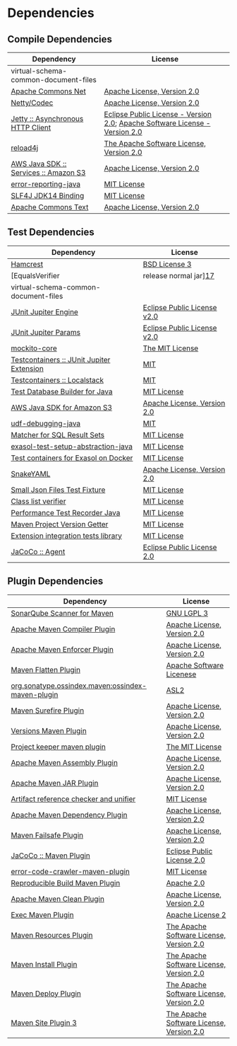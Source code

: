 <!-- @formatter:off -->
# Dependencies

## Compile Dependencies

| Dependency                                 | License                                                                               |
| ------------------------------------------ | ------------------------------------------------------------------------------------- |
| virtual-schema-common-document-files       |                                                                                       |
| [Apache Commons Net][0]                    | [Apache License, Version 2.0][1]                                                      |
| [Netty/Codec][2]                           | [Apache License, Version 2.0][3]                                                      |
| [Jetty :: Asynchronous HTTP Client][4]     | [Eclipse Public License - Version 2.0][5]; [Apache Software License - Version 2.0][3] |
| [reload4j][6]                              | [The Apache Software License, Version 2.0][7]                                         |
| [AWS Java SDK :: Services :: Amazon S3][8] | [Apache License, Version 2.0][9]                                                      |
| [error-reporting-java][10]                 | [MIT License][11]                                                                     |
| [SLF4J JDK14 Binding][12]                  | [MIT License][13]                                                                     |
| [Apache Commons Text][14]                  | [Apache License, Version 2.0][1]                                                      |

## Test Dependencies

| Dependency                                      | License                           |
| ----------------------------------------------- | --------------------------------- |
| [Hamcrest][15]                                  | [BSD License 3][16]               |
| [EqualsVerifier | release normal jar][17]       | [Apache License, Version 2.0][1]  |
| virtual-schema-common-document-files            |                                   |
| [JUnit Jupiter Engine][18]                      | [Eclipse Public License v2.0][19] |
| [JUnit Jupiter Params][18]                      | [Eclipse Public License v2.0][19] |
| [mockito-core][20]                              | [The MIT License][21]             |
| [Testcontainers :: JUnit Jupiter Extension][22] | [MIT][23]                         |
| [Testcontainers :: Localstack][22]              | [MIT][23]                         |
| [Test Database Builder for Java][24]            | [MIT License][25]                 |
| [AWS Java SDK for Amazon S3][8]                 | [Apache License, Version 2.0][9]  |
| [udf-debugging-java][26]                        | [MIT][27]                         |
| [Matcher for SQL Result Sets][28]               | [MIT License][29]                 |
| [exasol-test-setup-abstraction-java][30]        | [MIT License][31]                 |
| [Test containers for Exasol on Docker][32]      | [MIT License][33]                 |
| [SnakeYAML][34]                                 | [Apache License, Version 2.0][7]  |
| [Small Json Files Test Fixture][35]             | [MIT License][36]                 |
| [Class list verifier][37]                       | [MIT License][38]                 |
| [Performance Test Recorder Java][39]            | [MIT License][40]                 |
| [Maven Project Version Getter][41]              | [MIT License][42]                 |
| [Extension integration tests library][43]       | [MIT License][44]                 |
| [JaCoCo :: Agent][45]                           | [Eclipse Public License 2.0][46]  |

## Plugin Dependencies

| Dependency                                              | License                                       |
| ------------------------------------------------------- | --------------------------------------------- |
| [SonarQube Scanner for Maven][47]                       | [GNU LGPL 3][48]                              |
| [Apache Maven Compiler Plugin][49]                      | [Apache License, Version 2.0][1]              |
| [Apache Maven Enforcer Plugin][50]                      | [Apache License, Version 2.0][1]              |
| [Maven Flatten Plugin][51]                              | [Apache Software Licenese][1]                 |
| [org.sonatype.ossindex.maven:ossindex-maven-plugin][52] | [ASL2][7]                                     |
| [Maven Surefire Plugin][53]                             | [Apache License, Version 2.0][1]              |
| [Versions Maven Plugin][54]                             | [Apache License, Version 2.0][1]              |
| [Project keeper maven plugin][55]                       | [The MIT License][56]                         |
| [Apache Maven Assembly Plugin][57]                      | [Apache License, Version 2.0][1]              |
| [Apache Maven JAR Plugin][58]                           | [Apache License, Version 2.0][1]              |
| [Artifact reference checker and unifier][59]            | [MIT License][60]                             |
| [Apache Maven Dependency Plugin][61]                    | [Apache License, Version 2.0][1]              |
| [Maven Failsafe Plugin][62]                             | [Apache License, Version 2.0][1]              |
| [JaCoCo :: Maven Plugin][63]                            | [Eclipse Public License 2.0][46]              |
| [error-code-crawler-maven-plugin][64]                   | [MIT License][65]                             |
| [Reproducible Build Maven Plugin][66]                   | [Apache 2.0][7]                               |
| [Apache Maven Clean Plugin][67]                         | [Apache License, Version 2.0][1]              |
| [Exec Maven Plugin][68]                                 | [Apache License 2][7]                         |
| [Maven Resources Plugin][69]                            | [The Apache Software License, Version 2.0][7] |
| [Maven Install Plugin][70]                              | [The Apache Software License, Version 2.0][7] |
| [Maven Deploy Plugin][71]                               | [The Apache Software License, Version 2.0][7] |
| [Maven Site Plugin 3][72]                               | [The Apache Software License, Version 2.0][7] |

[0]: https://commons.apache.org/proper/commons-net/
[1]: https://www.apache.org/licenses/LICENSE-2.0.txt
[2]: https://netty.io/
[3]: https://www.apache.org/licenses/LICENSE-2.0
[4]: https://eclipse.org/jetty/jetty-client
[5]: https://www.eclipse.org/legal/epl-2.0
[6]: https://reload4j.qos.ch
[7]: http://www.apache.org/licenses/LICENSE-2.0.txt
[8]: https://aws.amazon.com/sdkforjava
[9]: https://aws.amazon.com/apache2.0
[10]: https://github.com/exasol/error-reporting-java/
[11]: https://github.com/exasol/error-reporting-java/blob/main/LICENSE
[12]: http://www.slf4j.org
[13]: http://www.opensource.org/licenses/mit-license.php
[14]: https://commons.apache.org/proper/commons-text
[15]: http://hamcrest.org/JavaHamcrest/
[16]: http://opensource.org/licenses/BSD-3-Clause
[17]: https://www.jqno.nl/equalsverifier
[18]: https://junit.org/junit5/
[19]: https://www.eclipse.org/legal/epl-v20.html
[20]: https://github.com/mockito/mockito
[21]: https://github.com/mockito/mockito/blob/main/LICENSE
[22]: https://testcontainers.org
[23]: http://opensource.org/licenses/MIT
[24]: https://github.com/exasol/test-db-builder-java/
[25]: https://github.com/exasol/test-db-builder-java/blob/main/LICENSE
[26]: https://github.com/exasol/udf-debugging-java/
[27]: https://opensource.org/licenses/MIT
[28]: https://github.com/exasol/hamcrest-resultset-matcher/
[29]: https://github.com/exasol/hamcrest-resultset-matcher/blob/main/LICENSE
[30]: https://github.com/exasol/exasol-test-setup-abstraction-java/
[31]: https://github.com/exasol/exasol-test-setup-abstraction-java/blob/main/LICENSE
[32]: https://github.com/exasol/exasol-testcontainers/
[33]: https://github.com/exasol/exasol-testcontainers/blob/main/LICENSE
[34]: https://bitbucket.org/snakeyaml/snakeyaml
[35]: https://github.com/exasol/small-json-files-test-fixture/
[36]: https://github.com/exasol/small-json-files-test-fixture/blob/main/LICENSE
[37]: https://github.com/exasol/java-class-list-extractor/
[38]: https://github.com/exasol/java-class-list-extractor/blob/main/LICENSE
[39]: https://github.com/exasol/performance-test-recorder-java/
[40]: https://github.com/exasol/performance-test-recorder-java/blob/main/LICENSE
[41]: https://github.com/exasol/maven-project-version-getter/
[42]: https://github.com/exasol/maven-project-version-getter/blob/main/LICENSE
[43]: https://github.com/exasol/extension-manager/
[44]: https://github.com/exasol/extension-manager/blob/main/LICENSE
[45]: https://www.eclemma.org/jacoco/index.html
[46]: https://www.eclipse.org/legal/epl-2.0/
[47]: http://sonarsource.github.io/sonar-scanner-maven/
[48]: http://www.gnu.org/licenses/lgpl.txt
[49]: https://maven.apache.org/plugins/maven-compiler-plugin/
[50]: https://maven.apache.org/enforcer/maven-enforcer-plugin/
[51]: https://www.mojohaus.org/flatten-maven-plugin/
[52]: https://sonatype.github.io/ossindex-maven/maven-plugin/
[53]: https://maven.apache.org/surefire/maven-surefire-plugin/
[54]: https://www.mojohaus.org/versions-maven-plugin/
[55]: https://github.com/exasol/project-keeper/
[56]: https://github.com/exasol/project-keeper/blob/main/LICENSE
[57]: https://maven.apache.org/plugins/maven-assembly-plugin/
[58]: https://maven.apache.org/plugins/maven-jar-plugin/
[59]: https://github.com/exasol/artifact-reference-checker-maven-plugin/
[60]: https://github.com/exasol/artifact-reference-checker-maven-plugin/blob/main/LICENSE
[61]: https://maven.apache.org/plugins/maven-dependency-plugin/
[62]: https://maven.apache.org/surefire/maven-failsafe-plugin/
[63]: https://www.jacoco.org/jacoco/trunk/doc/maven.html
[64]: https://github.com/exasol/error-code-crawler-maven-plugin/
[65]: https://github.com/exasol/error-code-crawler-maven-plugin/blob/main/LICENSE
[66]: http://zlika.github.io/reproducible-build-maven-plugin
[67]: https://maven.apache.org/plugins/maven-clean-plugin/
[68]: http://www.mojohaus.org/exec-maven-plugin
[69]: http://maven.apache.org/plugins/maven-resources-plugin/
[70]: http://maven.apache.org/plugins/maven-install-plugin/
[71]: http://maven.apache.org/plugins/maven-deploy-plugin/
[72]: http://maven.apache.org/plugins/maven-site-plugin/
